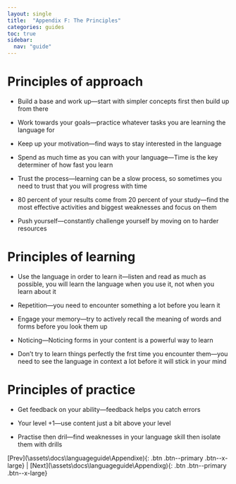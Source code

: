 ```yaml
---
layout: single
title:  "Appendix F: The Principles"
categories: guides
toc: true
sidebar:
  nav: "guide"
---
```


# Principles of approach


-   Build a base and work up—start with simpler concepts first then build up from there

-   Work towards your goals—practice whatever tasks you are learning the language for

-   Keep up your motivation—find ways to stay interested in the language

-   Spend as much time as you can with your language—Time is the key determiner of how fast you learn

-   Trust the process—learning can be a slow process, so sometimes you need to trust that
    you will progress with time

-   80 percent of your results come from 20 percent of your study—find the most effective activities and biggest weaknesses and focus
    on them

-   Push yourself—constantly challenge yourself by moving on to harder resources

# Principles of learning


-   Use the language in order to learn it—listen and read as much as possible, you will learn the language
    when you use it, not when you learn about it

-   Repetition—you need to encounter something a lot before you learn it

-   Engage your memory—try to actively recall the meaning of words and forms before you
    look them up

-   Noticing—Noticing forms in your content is a powerful way to learn

-   Don’t try to learn things perfectly the frst time you encounter them—you need to see the language in context a lot before it will stick
    in your mind

# Principles of practice

-   Get feedback on your ability—feedback helps you catch errors

-   Your level +1—use content just a bit above your level

-   Practise then dril—find weaknesses in your language skill then isolate them with
    drills

[Prev](\assets\docs\languageguide\Appendixe\){: .btn .btn--primary .btn--x-large} | [Next](\assets\docs\languageguide\Appendixg\){: .btn .btn--primary .btn--x-large}
